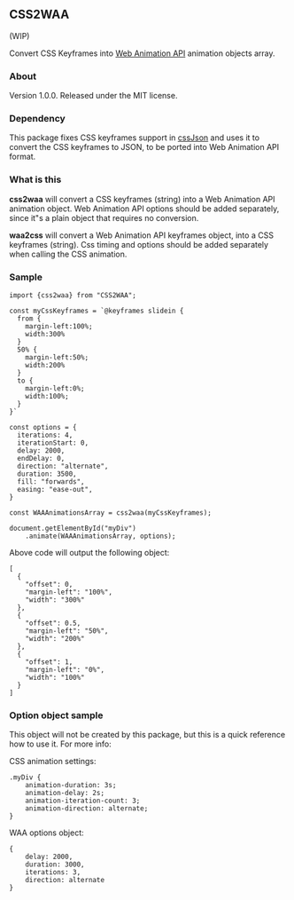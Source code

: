 ## CSS2WAA
(WIP)

Convert CSS Keyframes into [Web Animation API](https://developer.mozilla.org/en-US/docs/Web/API/Web_Animations_API) animation objects array.

### About

Version 1.0.0.
Released under the MIT license.

### Dependency
This package fixes CSS keyframes support in  [cssJson](https://github.com/aramk/CSSJSON) and uses it to convert the CSS keyframes to JSON, to be ported into Web Animation API format. 


### What is this

**css2waa**  will convert a CSS keyframes (string) into a Web Animation API animation object. 
Web Animation API options should be added separately, since it"s a plain object that requires no conversion.

**waa2css** will convert a Web Animation API keyframes object, into a CSS keyframes (string).
Css timing and options should be added separately when calling the CSS animation. 

### Sample
```
import {css2waa} from "CSS2WAA";

const myCssKeyframes = `@keyframes slidein {
  from {
    margin-left:100%;
    width:300%
  }
  50% {
    margin-left:50%;
    width:200%
  }
  to {
    margin-left:0%;
    width:100%;
  }
}`

const options = {
  iterations: 4,
  iterationStart: 0,
  delay: 2000,
  endDelay: 0,
  direction: "alternate",
  duration: 3500,
  fill: "forwards",
  easing: "ease-out",
}

const WAAAnimationsArray = css2waa(myCssKeyframes);

document.getElementById("myDiv")
    .animate(WAAAnimationsArray, options);
```

Above code will output the following object:
```
[
  {
    "offset": 0,
    "margin-left": "100%",
    "width": "300%"
  },
  {
    "offset": 0.5,
    "margin-left": "50%",
    "width": "200%"
  },
  {
    "offset": 1,
    "margin-left": "0%",
    "width": "100%"
  }
]

```
### Option object sample

This object will not be created by this package, but this is a quick reference how to use it. 
For more info: 

CSS animation settings:
```
.myDiv {
    animation-duration: 3s;
    animation-delay: 2s;
    animation-iteration-count: 3;
    animation-direction: alternate;
}
```

WAA options object:

```
{
    delay: 2000,
    duration: 3000,
    iterations: 3,
    direction: alternate
}
```
